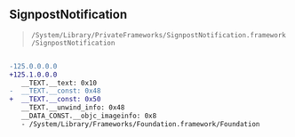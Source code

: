 ## SignpostNotification

> `/System/Library/PrivateFrameworks/SignpostNotification.framework/SignpostNotification`

```diff

-125.0.0.0.0
+125.1.0.0.0
   __TEXT.__text: 0x10
-  __TEXT.__const: 0x48
+  __TEXT.__const: 0x50
   __TEXT.__unwind_info: 0x48
   __DATA_CONST.__objc_imageinfo: 0x8
   - /System/Library/Frameworks/Foundation.framework/Foundation

```
